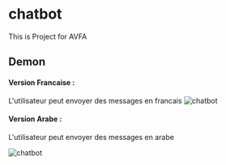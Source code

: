 # chatbot
This is Project for AVFA 
## Demon 
#### Version Francaise : 
L'utilisateur peut envoyer des messages en francais 
<img src="https://github.com/avfa-chatbot/avfa_chatbot_flutter/master/screenshot/Screenshot_20190728-214356.jpg"  title="chatbot">


#### Version Arabe : 
L'utilisateur peut envoyer des messages en arabe 

<img src="https://github.com/avfa-chatbot/avfa_chatbot_flutter/main/screenshot/Screenshot_20190728-2143562.jpg"  title="chatbot">
